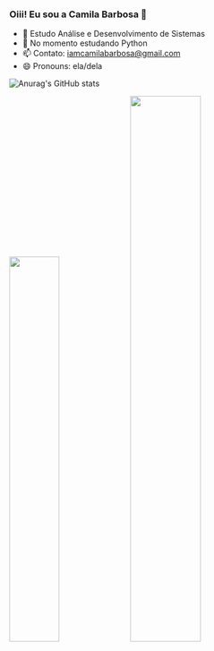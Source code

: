 ### Oiii! Eu sou a Camila Barbosa 👋

- 🔭 Estudo Análise e Desenvolvimento de Sistemas
- 🌱 No momento estudando Python 
- 📫 Contato: iamcamilabarbosa@gmail.com
- 😄 Pronouns: ela/dela 


![Anurag's GitHub stats](https://github-readme-stats.vercel.app/api?username=camibarbosa&show_icons=true&theme=radical)


<img width="42%" src="https://cdn.jsdelivr.net/gh/devicons/devicon/icons/python/python-original-wordmark.svg" />
<img width="50%" src="https://cdn.jsdelivr.net/gh/devicons/devicon/icons/javascript/javascript-original.svg" />
